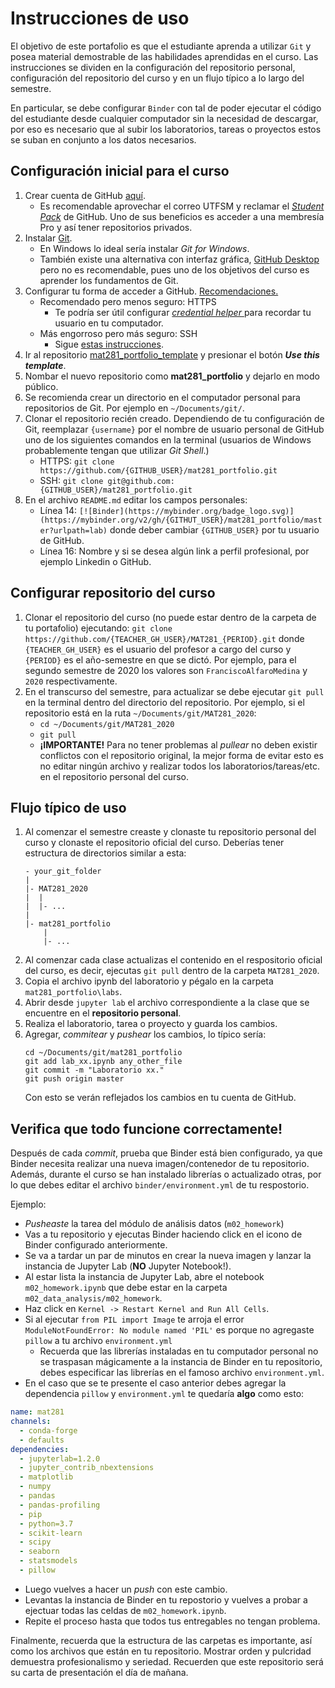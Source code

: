 # Instrucciones de uso

El objetivo de este portafolio es que el estudiante aprenda a utilizar `Git` y posea material demostrable de las habilidades aprendidas en el curso. Las instrucciones se dividen en la configuración del repositorio personal, configuración del repositorio del curso y en un flujo típico a lo largo del semestre.

En particular, se debe configurar `Binder` con tal de poder ejecutar el código del estudiante desde cualquier computador sin la necesidad de descargar, por eso es necesario que al subir los laboratorios, tareas o proyectos estos se suban en conjunto a los datos necesarios.

## Configuración inicial para el curso

1. Crear cuenta de GitHub [aquí](https://github.com/join).
    - Es recomendable aprovechar el correo UTFSM y reclamar el [_Student Pack_](https://education.github.com/students) de GitHub. Uno de sus beneficios es acceder a una membresía Pro y así tener repositorios privados.
2. Instalar [Git](https://git-scm.com/book/en/v2/Getting-Started-Installing-Git).
    - En Windows lo ideal sería instalar _Git for Windows_.
    - También existe una alternativa con interfaz gráfica, [GitHub Desktop](https://desktop.github.com/) pero no es recomendable, pues uno de los objetivos del curso es aprender los fundamentos de Git.
3. Configurar tu forma de acceder a GitHub. [Recomendaciones.](https://help.github.com/en/articles/which-remote-url-should-i-use)
    - Recomendado pero menos seguro: HTTPS
        * Te podría ser útil configurar [_credential helper_ ](https://help.github.com/en/articles/caching-your-github-password-in-git) para recordar tu usuario en tu computador.
    - Más engorroso pero más seguro: SSH
        * Sigue [estas instrucciones](https://help.github.com/en/articles/connecting-to-github-with-ssh).
4. Ir al repositorio [mat281_portfolio_template](https://github.com/FranciscoAlfaroMedina/mat281_portfolio_template) y presionar el botón *__Use this template__*.
5. Nombar el nuevo repositorio como __mat281_portfolio__ y dejarlo en modo público.
7. Se recomienda crear un directorio en el computador personal para repositorios de Git. Por ejemplo en `~/Documents/git/`.
6. Clonar el repositorio recién creado. Dependiendo de tu configuración de Git, reemplazar `{username}` por el nombre de usuario personal de GitHub uno de los siguientes comandos en la terminal (usuarios de Windows probablemente tengan que utilizar _Git Shell_.)
    - HTTPS: `git clone https://github.com/{GITHUB_USER}/mat281_portfolio.git`
    - SSH: `git clone git@github.com:{GITHUB_USER}/mat281_portfolio.git`
7. En el archivo `README.md` editar los campos personales:
    - Línea 14: `[![Binder](https://mybinder.org/badge_logo.svg)](https://mybinder.org/v2/gh/{GITHUT_USER}/mat281_portfolio/master?urlpath=lab)` donde deber cambiar `{GITHUB_USER}` por tu usuario de GitHub.
    - Línea 16: Nombre y si se desea algún link a perfil profesional, por ejemplo Linkedin o GitHub.

## Configurar repositorio del curso

1. Clonar el repositorio del curso (no puede estar dentro de la carpeta de tu portafolio) ejecutando:
`git clone https://github.com/{TEACHER_GH_USER}/MAT281_{PERIOD}.git`
donde `{TEACHER_GH_USER}` es el usuario del profesor a cargo del curso y `{PERIOD}` es el año-semestre en que se dictó. Por ejemplo, para el segundo semestre de 2020 los valores son `FranciscoAlfaroMedina` y `2020` respectivamente. 
2. En el transcurso del semestre, para actualizar se debe ejecutar `git pull` en la terminal dentro del directorio del repositorio. Por ejemplo, si el repositorio está en la ruta `~/Documents/git/MAT281_2020`:
    - `cd ~/Documents/git/MAT281_2020`
    - `git pull`
    - __¡IMPORTANTE!__ Para no tener problemas al _pullear_ no deben existir conflictos con el repositorio original, la mejor forma de evitar esto es no editar ningún archivo y realizar todos los laboratorios/tareas/etc. en el repositorio personal del curso.

## Flujo típico de uso

1. Al comenzar el semestre creaste y clonaste tu repositorio personal del curso y clonaste el repositorio oficial del curso. Deberías tener estructura de directorios similar a esta:
    ```
    - your_git_folder
    |
    |- MAT281_2020
    |  |
    |  |- ...
    |
    |- mat281_portfolio
        |
        |- ...
    ```
1. Al comenzar cada clase actualizas el contenido en el respositorio oficial del curso, es decir, ejecutas `git pull` dentro de la carpeta `MAT281_2020`.
1. Copia el archivo ipynb del laboratorio y pégalo en la carpeta `mat281_portfolio\labs`.
1. Abrir desde `jupyter lab` el archivo correspondiente a la clase que se encuentre en el __repositorio personal__.
1. Realiza el laboratorio, tarea o proyecto y guarda los cambios.
1. Agregar, _commitear_ y _pushear_ los cambios, lo típico sería:
    ```
    cd ~/Documents/git/mat281_portfolio
    git add lab_xx.ipynb any_other_file
    git commit -m "Laboratorio xx."
    git push origin master
    ```
    Con esto se verán reflejados los cambios en tu cuenta de GitHub.

## Verifica que todo funcione correctamente!

Después de cada _commit_, prueba que Binder está bien configurado, ya que Binder necesita realizar una nueva imagen/contenedor de tu repositorio. Además, durante el curso se han instalado librerías o actualizado otras, por lo que debes editar el archivo `binder/environment.yml` de tu respostorio.

Ejemplo:

- _Pusheaste_ la tarea del módulo de análisis datos (`m02_homework`)
- Vas a tu repositorio y ejecutas Binder haciendo click en el icono de Binder configurado anteriormente.
- Se va a tardar un par de minutos en crear la nueva imagen y lanzar la instancia de Jupyter Lab (__NO__ Jupyter Notebook!).
- Al estar lista la instancia de Jupyter Lab, abre el notebook `m02_homework.ipynb` que debe estar en la carpeta `m02_data_analysis/m02_homework`.
- Haz click en `Kernel -> Restart Kernel and Run All Cells`.
- Si al ejecutar `from PIL import Image` te arroja el error `ModuleNotFoundError: No module named 'PIL'` es porque no agregaste `pillow` a tu archivo `environment.yml`
    * Recuerda que las librerías instaladas en tu computador personal no se traspasan mágicamente a la instancia de Binder en tu repositorio, debes especificar las librerías en el famoso archivo `environment.yml`.
- En el caso que se te presente el caso anterior debes agregar la dependencia `pillow` y `environment.yml` te quedaría __algo__ como esto:

```yml
name: mat281
channels:
  - conda-forge
  - defaults
dependencies:
  - jupyterlab=1.2.0
  - jupyter_contrib_nbextensions
  - matplotlib
  - numpy
  - pandas
  - pandas-profiling
  - pip
  - python=3.7
  - scikit-learn
  - scipy
  - seaborn
  - statsmodels
  - pillow
```

- Luego vuelves a hacer un _push_ con este cambio.
- Levantas la instancia de Binder en tu repostorio y vuelves a probar a ejectuar todas las celdas de `m02_homework.ipynb`.
- Repite el proceso hasta que todos tus entregables no tengan problema.

Finalmente, recuerda que la estructura de las carpetas es importante, así como los archivos que están en tu repositorio. Mostrar orden y pulcridad demuestra profesionalismo y seriedad. Recuerden que este repositorio será su carta de presentación el día de mañana.